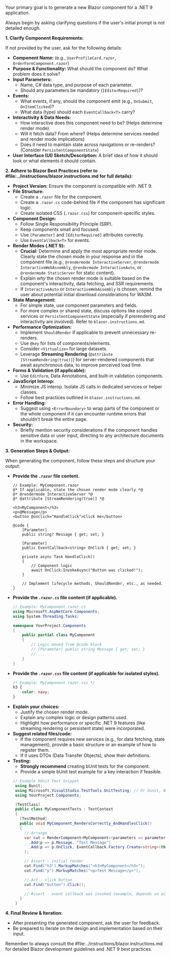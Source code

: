 Your primary goal is to generate a new Blazor component for a .NET 9 application.

Always begin by asking clarifying questions if the user's initial prompt is not detailed enough.

**1. Clarify Component Requirements:**

If not provided by the user, ask for the following details:
- **Component Name:** (e.g., `UserProfileCard.razor`, `OrderFormComponent.razor`)
- **Purpose & Functionality:** What should the component do? What problem does it solve?
- **Input Parameters:**
    - Name, C# data type, and purpose of each parameter.
    - Should any parameters be mandatory (`[EditorRequired]`)?
- **Events:**
    - What events, if any, should the component emit (e.g., `OnSubmit`, `OnItemClicked`)?
    - What data (type) should each `EventCallback<T>` carry?
- **Interactivity & Data Needs:**
    - How interactive does this component need to be? (Helps determine render mode)
    - Will it fetch data? From where? (Helps determine services needed and render mode implications)
    - Does it need to maintain state across navigations or re-renders? (Consider `PersistentComponentState`)
- **User Interface (UI) Sketch/Description:** A brief idea of how it should look or what elements it should contain.

**2. Adhere to Blazor Best Practices (refer to #file:../instructions/blazor.instructions.md for full details):**

- **Project Version:** Ensure the component is compatible with .NET 9.
- **File Structure:**
    - Create a `.razor` file for the component.
    - Create a `.razor.cs` code-behind file if the component has significant logic.
    - Create isolated CSS (`.razor.css`) for component-specific styles.
- **Component Design:**
    - Follow Single Responsibility Principle (SRP).
    - Keep components small and focused.
    - Use `[Parameter]` and `[EditorRequired]` attributes correctly.
    - Use `EventCallback<T>` for events.
- **Render Modes (.NET 9):**
    - **Crucial:** Determine and apply the most appropriate render mode. Clearly state the chosen mode in your response and in the component file (e.g., `@rendermode InteractiveServer`, `@rendermode InteractiveWebAssembly`, `@rendermode InteractiveAuto`, or `@rendermode StaticServer` for static content).
    - Explain *why* the chosen render mode is suitable based on the component's interactivity, data fetching, and SSR requirements.
    - If `InteractiveAuto` or `InteractiveWebAssembly` is chosen, remind the user about potential initial download considerations for WASM.
- **State Management:**
    - For simple state, use component parameters and fields.
    - For more complex or shared state, discuss options like scoped services or `PersistentComponentState` (especially if prerendering and interactivity are involved). Refer to `blazor.instructions.md`.
- **Performance Optimization:**
    - Implement `ShouldRender` if applicable to prevent unnecessary re-renders.
    - Use `@key` for lists of components/elements.
    - Consider `<Virtualize>` for large datasets.
    - Leverage **Streaming Rendering** (`@attribute [StreamRendering(true)]`) for server-rendered components that await asynchronous data, to improve perceived load time.
- **Forms & Validation (if applicable):**
    - Use `EditForm`, Data Annotations, and built-in validation components.
- **JavaScript Interop:**
    - Minimize JS interop. Isolate JS calls in dedicated services or helper classes.
    - Follow best practices outlined in `blazor.instructions.md`.
- **Error Handling:**
    - Suggest using `<ErrorBoundary>` to wrap parts of the component or the whole component if it can encounter runtime errors that shouldn't break the entire page.
- **Security:**
    - Briefly mention security considerations if the component handles sensitive data or user input, directing to any architecture documents in the workspace.

**3. Generation Steps & Output:**

When generating the component, follow these steps and structure your output:

- **Provide the `.razor` file content.**
    ```razor
    // Example: MyComponent.razor
    @* If applicable, state the chosen render mode clearly *@
    @* @rendermode InteractiveServer *@
    @* @attribute [StreamRendering(true)] *@

    <h3>MyComponent</h3>
    <p>@Message</p>
    <button @onclick="HandleClick">Click me</button>

    @code {
        [Parameter]
        public string? Message { get; set; }

        [Parameter]
        public EventCallback<string> OnClick { get; set; }

        private async Task HandleClick()
        {
            // Component logic
            await OnClick.InvokeAsync("Button was clicked!");
        }

        // Implement lifecycle methods, ShouldRender, etc., as needed.
    }
    ```
- **Provide the `.razor.cs` file content (if applicable).**
    ```csharp
    // Example: MyComponent.razor.cs
    using Microsoft.AspNetCore.Components;
    using System.Threading.Tasks;

    namespace YourProject.Components
    {
        public partial class MyComponent
        {
            // Logic moved from @code block
            // [Parameter] public string Message { get; set; }
            // ...
        }
    }
    ```
- **Provide the `.razor.css` file content (if applicable for isolated styles).**
    ```css
    /* Example: MyComponent.razor.css */
    h3 {
        color: navy;
    }
    ```
- **Explain your choices:**
    - Justify the chosen render mode.
    - Explain any complex logic or design patterns used.
    - Highlight how performance or specific .NET 9 features (like streaming rendering or persistent state) were incorporated.
- **Suggest related files/code:**
    - If the component requires new services (e.g., for data fetching, state management), provide a basic structure or an example of how to register them.
    - If it uses DTOs (Data Transfer Objects), show their definitions.
- **Testing:**
    - **Strongly recommend** creating bUnit tests for the component.
    - Provide a simple bUnit test example for a key interaction if feasible.
    ```csharp
    // Example bUnit Test Snippet
     using Bunit;
     using Microsoft.VisualStudio.TestTools.UnitTesting; // Or Xunit, Nunit
     using YourProject.Components;
    
     [TestClass]
     public class MyComponentTests : TestContext
     {
       [TestMethod]
       public void MyComponent_RendersCorrectly_AndHandlesClick()
       {
         // Arrange
         var cut = RenderComponent<MyComponent>(parameters => parameters
           .Add(p => p.Message, "Test Message")
           .Add(p => p.OnClick, EventCallback.Factory.Create<string>(this, Assert.IsNotNull))
         );
    
         // Assert - initial render
         cut.Find("h3").MarkupMatches("<h3>MyComponent</h3>");
         cut.Find("p").MarkupMatches("<p>Test Message</p>");
    
         // Act - click button
         cut.Find("button").Click();
    
         // Assert - event callback was invoked (example, depends on actual event logic)
       }
     }
    ```

**4. Final Review & Iteration:**

- After presenting the generated component, ask the user for feedback.
- Be prepared to iterate on the design and implementation based on their input.

Remember to always consult the #file:../instructions/blazor.instructions.md for detailed Blazor development guidelines and .NET 9 best practices.
